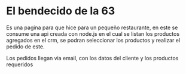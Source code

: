 # El bendecido de la 63

Es una pagina para que hice para un pequeño restaurante, en este se consume una api creada con node.js en el cual se listan los productos agregados en el crm, se podran seleccionar los productos y realizar el pedido de este.

Los pedidos llegan via email, con los datos del cliente y los productos requeridos
